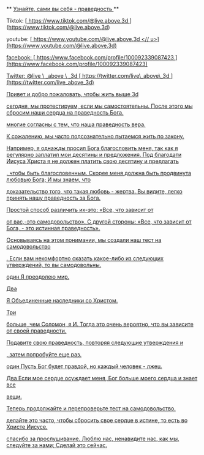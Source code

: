 ** <U> Узнайте, сами вы себя - праведность </u> **

Tiktok:
[<u> https://www.tiktok.com/@live.above.3d </u >] (https://www.tiktok.com/@live.above.3d)

youtube:
[<u> https://www.youtube.com/@live.above.3d <// u>] (https://www.youtube.com/@live.above.3d)

facebook:
[<u> https://www.facebook.com/profile/100092339087423 </u> ] (https://www.facebook.com/profile/100092339087423)

Twitter: @live \ _above \ _3d
[<u> https://twitter.com/live\_above\_3d </u >] (https://twitter.com/live_above_3d)

Привет и добро пожаловать, чтобы жить выше 3d

сегодня, мы протестируем, если мы самостоятельны. После этого мы сбросим
наши сердца на праведность Бога.

многие согласны с тем, что наша праведность вера.

К сожалению, мы часто подсознательно пытаемся жить по закону.

Например, я однажды просил Бога благословить меня, так как я регулярно заплатил мои десятины и предложения.
Под благодати Иисуса Христа я не должен платить свою десятину и предлагать

, чтобы быть благословенным.
Скорее меня должна быть продвинута любовью Бога; И мы знаем, что

доказательство того, что такая любовь - жертва.
Вы видите, легко принять нашу праведность за Бога.

Простой способ различить их-это: «Все, что зависит от

от вас,-это самодовольство».
С другой стороны: «Все, что зависит от Бога, - это истинная праведность».

Основываясь на этом понимании, мы создали наш тест на самодовольство

.
Если вам некомфортно сказать какое-либо из следующих утверждений, то вы самодовольны.

один
Я преодолею мир.

Два

Я Объединенные наследники со Христом.

Три

больше, чем Соломон, я И. Тогда это очень вероятно, что вы зависите от своей праведности.

Подавите свою праведность, повторяя следующие утверждения и

, затем попробуйте еще раз.

один
Пусть Бог будет правдой, но каждый человек - лжец.

Два
Если мое сердце осуждает меня, Бог больше моего сердца и знает все

вещи.

Теперь продолжайте и перепроверьте тест на самодовольство.

делайте это часто, чтобы сбросить свое сердце в истине, то есть во Христе Иисусе.

спасибо за прослушивание.
Люблю нас, ненавидите нас, как мы, следуйте за нами; Сделай это сейчас.



